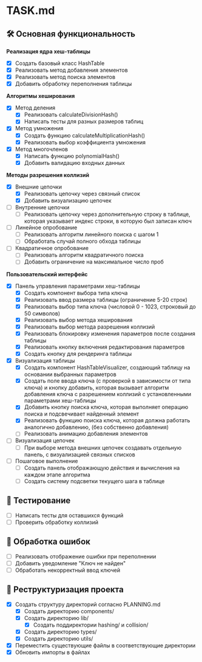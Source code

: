 # TASK.md

## 🛠 Основная функциональность

**Реализация ядра хеш-таблицы**
- [x] Создать базовый класс HashTable
- [x] Реализовать метод добавления элементов
- [x] Реализовать метод поиска элементов
- [x] Добавить обработку переполнения таблицы

**Алгоритмы хеширования**
- [x] Метод деления
  - [x] Реализовать calculateDivisionHash()
  - [x] Написать тесты для разных размеров таблиц
- [x] Метод умножения
  - [x] Создать функцию calculateMultiplicationHash()
  - [x] Реализовать выбор коэффициента умножения
- [x] Метод многочленов
  - [x] Написать функцию polynomialHash()
  - [x] Добавить валидацию входных данных

**Методы разрешения коллизий**
- [x] Внешние цепочки
  - [x] Реализовать цепочку через связный список
  - [x] Добавить визуализацию цепочек
- [ ] Внутренние цепочки
  - [ ] Реализовать цепочку через дополнительную строку в таблице, которая указывает индекс строки, в которую был записан ключ
- [ ] Линейное опробование
  - [ ] Реализовать алгоритм линейного поиска с шагом 1
  - [ ] Обработать случай полного обхода таблицы
- [ ] Квадратичное опробование
  - [ ] Реализовать алгоритм квадратичного поиска
  - [ ] Добавить ограничение на максимальное число проб

**Пользовательский интерфейс**
- [x] Панель управления параметрами хеш-таблицы
  - [x] Создать компонент выбора типа ключа
  - [x] Реализовать ввод размера таблицы (ограничение 5-20 строк)
  - [x] Реализовать выбор типа ключа (числовой 0 - 1023, строковый до 50 символов)
  - [x] Реализовать выбор метода хеширования
  - [x] Реализовать выбор метода разрешения коллизий
  - [x] Реализовать блокировку изменения параметров после создания таблицы
  - [x] Реализовать кнопку включения редактирования параметров
  - [x] Создать кнопку для рендеринга таблицы
- [x] Визуализация таблицы
  - [x] Создать компонент HashTableVisualizer, создающий таблицу на основании выбранных параметров
  - [x] Создать поле ввода ключа (с проверкой в зависимости от типа ключа) и кнопку добавить, которая вызывает алгоритм добавления ключа с разрешением коллизий с установленными параметрами хеш-таблицы
  - [x] Добавить кнопку поиска ключа, которая выполняет операцию поиска и подсвечивает найденный элемент
  - [x] Реализовать функцию поиска ключа, которая должна работать аналогично добавлению, (без собственно добавления)
  - [ ] Реализовать анимацию добавления элементов
- [ ] Визуализация цепочек
  - [ ] При выборе метода внешних цепочек создавать отдельную панель, с визуализацией связных списков
- [ ] Пошаговое выполнение
  - [ ] Создать панель отображающую действия и вычисления на каждом этапе алгоритма
  - [ ] Создать систему подсветки текущего шага в таблице

## 🧪 Тестированиe
- [ ] Написать тесты для оставшихся функций
- [ ] Проверить обработку коллизий

## 🐛 Обработка ошибок
- [ ] Реализовать отображение ошибки при переполнении
- [ ] Добавить уведомление "Ключ не найден"
- [ ] Обработать некорректный ввод ключей

## 🔄 Реструктуризация проекта
- [x] Создать структуру директорий согласно PLANNING.md
  - [x] Создать директорию components/
  - [x] Создать директорию lib/
    - [x] Создать поддиректории hashing/ и collision/
  - [x] Создать директорию types/
  - [x] Создать директорию utils/
- [x] Переместить существующие файлы в соответствующие директории
- [x] Обновить импорты в файлах